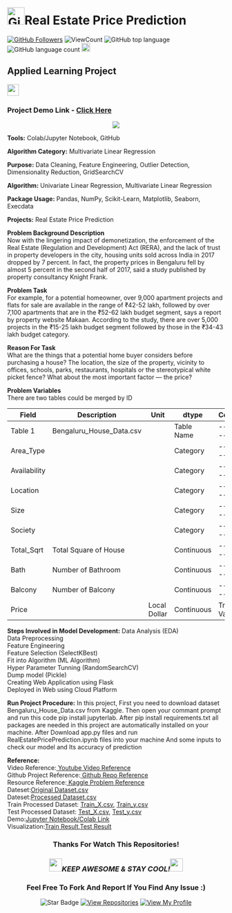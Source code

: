 # <a href="https://github.com/bdfd"><img height=40 src="https://cdn.jsdelivr.net/gh/bdfd/Personal_Image_Repo/4.Stamp/BDFD_Stamp.png" alt="GitHub Followers" /></a>Real Estate Price Prediction

<a href="https://github.com/bdfd"><img src="https://img.shields.io/github/followers/bdfd?label=Follow%20Me&logo=github" alt="GitHub Followers" /></a>
![ViewCount](https://views.whatilearened.today/views/github/bdfd/Section6.Project03-Real-Estate-Price-Prediction.svg?cache=remove)
![GitHub top language](https://img.shields.io/github/languages/top/bdfd/Section6.Project03-Real-Estate-Price-Prediction?style=flat)
![GitHub language count](https://img.shields.io/github/languages/count/bdfd/Section6.Project03-Real-Estate-Price-Prediction?style=flat)
<img height=20 src="https://cdn.jsdelivr.net/gh/bdfd/Personal_Image_Repo/7.Color-Icon/Status/On_Progress.svg" alt="bdfd" />

<!-- <img height=20 src="https://cdn.jsdelivr.net/gh/bdfd/Personal_Image_Repo/7.Color-Icon/Status/Finish.svg" alt="bdfd" /> -->

## Applied Learning Project

<img height="27" src="https://img.shields.io/badge/Prediction using Supervised ML -Level  Intermediate-blue.svg?&style=for-the-badge&logo=TheSparksFoundation&logoColor=red" />

### Project Demo Link - [Click Here](https://www.google.com)

<div align="center">
<img src="https://cdn.jsdelivr.net/gh/bdfd/Section6.Project03-Real-Estate-Price-Prediction/predict/static/images/Real_Estate_Price_Prediction.png">
</div>

**Tools:** Colab/Jupyter Notebook, GitHub

**Algorithm Category:** Multivariate Linear Regression

**Purpose:** Data Cleaning, Feature Engineering, Outlier Detection, Dimensionality Reduction, GridSearchCV

**Algorithm:** Univariate Linear Regression, Multivariate Linear Regression

**Package Usage:** Pandas, NumPy, Scikit-Learn, Matplotlib, Seaborn, Execdata

**Projects:** Real Estate Price Prediction

**Problem Background Description**  
Now with the lingering impact of demonetization, the enforcement of the Real Estate (Regulation and Development) Act (RERA), and the lack of trust in property developers in the city, housing units sold across India in 2017 dropped by 7 percent. In fact, the property prices in Bengaluru fell by almost 5 percent in the second half of 2017, said a study published by property consultancy Knight Frank.

**Problem Task**  
For example, for a potential homeowner, over 9,000 apartment projects and flats for sale are available in the range of ₹42-52 lakh, followed by over 7,100 apartments that are in the ₹52-62 lakh budget segment, says a report by property website Makaan. According to the study, there are over 5,000 projects in the ₹15-25 lakh budget segment followed by those in the ₹34-43 lakh budget category.

**Reason For Task**  
What are the things that a potential home buyer considers before purchasing a house? The location, the size of the property, vicinity to offices, schools, parks, restaurants, hospitals or the stereotypical white picket fence? What about the most important factor — the price?

**Problem Variables**  
There are two tables could be merged by ID

| Field        | Description              | Unit         | dtype      | Comments        |
| ------------ | ------------------------ | ------------ | ---------- | --------------- |
| Table 1      | Bengaluru_House_Data.csv |              | Table Name | ----------      |
| Area_Type    |                          |              | Category   | ----------      |
| Availability |                          |              | Category   | ----------      |
| Location     |                          |              | Category   | ----------      |
| Size         |                          |              | Category   | ----------      |
| Society      |                          |              | Category   | ----------      |
| Total_Sqrt   | Total Square of House    |              | Continuous | ----------      |
| Bath         | Number of Bathroom       |              | Continuous | ----------      |
| Balcony      | Number of Balcony        |              | Continuous | ----------      |
| Price        |                          | Local Dollar | Continuous | Traget Variable |

**Steps Involved in Model Development:**
Data Analysis (EDA)  
Data Preprocessing  
Feature Engineering  
Feature Selection (SelectKBest)  
Fit into Algorithm (ML Algorithm)  
Hyper Parameter Tunning (RandomSearchCV)  
Dump model (Pickle)  
Creating Web Application using Flask  
Deployed in Web using Cloud Platform

**Run Project Procedure:**
In this project, First you need to download dataset Bengaluru_House_Data.csv from Kaggle. Then open your commant prompt and run this code pip install jupyterlab. After pip install requirements.txt all packages are needed in this project are automatically installed on your machine. After Download app.py files and run RealEstatePricePrediction.ipynb files into your machine And some inputs to check our model and Its accuracy of prediction

**Reference:**  
Video Reference:<a href="https://www.youtube.com/watch?v=_drqJ9SFCgU&list=PLeo1K3hjS3uvCeTYTeyfe0-rN5r8zn9rw&index=25"><Resource Name-Youtube> Youtube Video Reference</a>  
Github Project Reference:<a href="https://github.com/bdfd/Section6.Project03-Real-Estate-Price-Prediction"><Resource Name-Youtube> Github Repo Reference</a>  
Resource Reference:<a href="https://www.kaggle.com/datasets/amitabhajoy/bengaluru-house-price-data?resource=download"><Resource Name-Kaggle> Kaggle Problem Reference</a>  
Dateset:<a href=" ">Original Dataset.csv</a>  
Dateset:<a href=" ">Processed Dataset.csv</a>  
Train Processed Dataset:
<a href=" ">Train_X.csv</a>,
<a href=" ">Train_y.csv</a>  
Test Processed Dataset:
<a href=" ">Test_X.csv</a>,
<a href=" ">Test_y.csv</a>  
Demo:<a href=" ">Jupyter Notebook/Colab Link</a>  
Visualization:<a href=" ">Train Result</a>,<a href=" ">Test Result</a>
<br>

<div align="center">

### Thanks For Watch This Repositories!

### <img src="https://media.giphy.com/media/WUlplcMpOCEmTGBtBW/giphy.gif" width="30"><i>KEEP AWESOME & STAY COOL!</i><img src="https://media.giphy.com/media/WUlplcMpOCEmTGBtBW/giphy.gif" width="30">

### Feel Free To Fork And Report If You Find Any Issue :)

![Star Badge](https://img.shields.io/static/v1?label=%F0%9F%8C%9F&message=If%20Useful&style=style=flat&color=BC4E99)
[![View Repositories](https://img.shields.io/badge/View-My_Repositories-blue?logo=GitHub)](https://github.com/bdfd?tab=repositories)
[![View My Profile](https://img.shields.io/badge/View-My_Profile-green?logo=GitHub)](https://github.com/bdfd)

</div>
